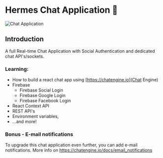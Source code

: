 # Hermes Chat Application 💬

![Chat Application](https://i.ibb.co/GJwyy9m/Bv9-Js3-QLOLY-HD.jpg)

## Introduction

A full Real-time Chat Application with Social Authentication and dedicated chat API's/sockets.

### Learning: 
 - How to build a react chat app using [https://chatengine.io](Chat Engine)
 - Firebase
   - Firebase Social Login
   - Firebase Google Login
   - Firebase Facebook Login
 - React Context API
 - REST API's
 - Environment variables, 
 - ...and more!


### Bonus - E-mail notifications

To upgrade this chat application even further, you can add e-mail notifications. More info on https://chatengine.io/docs/email_notifications
